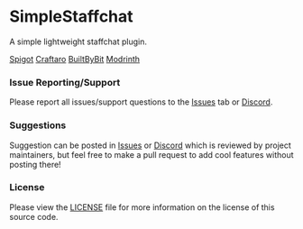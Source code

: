 # SimpleStaffchat
A simple lightweight staffchat plugin.

[Spigot](https://www.spigotmc.org/resources/simplestaffchat2-1-7-1-18.91883/) [Craftaro](https://craftaro.com/marketplace/product/simplestaffchat2.645) [BuiltByBit](https://www.mc-market.org/resources/22491/) [Modrinth](https://modrinth.com/plugin/simplestaffchat2)

### Issue Reporting/Support

Please report all issues/support questions to the [Issues](https://github.com/RefracDevelopment/SimpleStaffChat2/issues) tab or [Discord](https://discord.refracdev.ml).

### Suggestions

Suggestion can be posted in [Issues](https://github.com/RefracDevelopment/SimpleStaffChat2/issues) or [Discord](https://discord.refracdev.ml) which is reviewed by project maintainers, but feel free to make a pull request to add cool features without posting there!

### License
Please view the [LICENSE](LICENSE) file for more information on the license of this source code.
